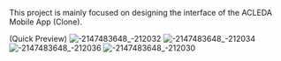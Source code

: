 This project is mainly focused on designing the interface of the ACLEDA Mobile App (Clone).

(Quick Preview)
![-2147483648_-212032](https://github.com/monykappa/AceldaAppUI/assets/128975524/933aa842-eacc-4129-85bf-a7c68dfc74ed)
![-2147483648_-212034](https://github.com/monykappa/AceldaAppUI/assets/128975524/840ce916-50fe-42e4-ba3a-546dff6d82b5)
![-2147483648_-212036](https://github.com/monykappa/AceldaAppUI/assets/128975524/3b793f30-3ca7-4b25-abcc-1b8494eb5eba)
![-2147483648_-212030](https://github.com/monykappa/AceldaAppUI/assets/128975524/e5e5e995-dfdd-462f-bc40-2576bef92f59)
